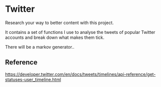 # Twitter

Research your way to better content with this project.

It contains a set of functions I use to analyse the tweets of popular Twitter
accounts and break down what makes them tick.

There will be a markov generator..

## Reference

https://developer.twitter.com/en/docs/tweets/timelines/api-reference/get-statuses-user_timeline.html